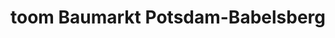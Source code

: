 ---
title: "toom Baumarkt Potsdam-Babelsberg"
url: /potsdam/toom-baumarkt-potsdam-babelsberg/
shop: Baumarkt
---